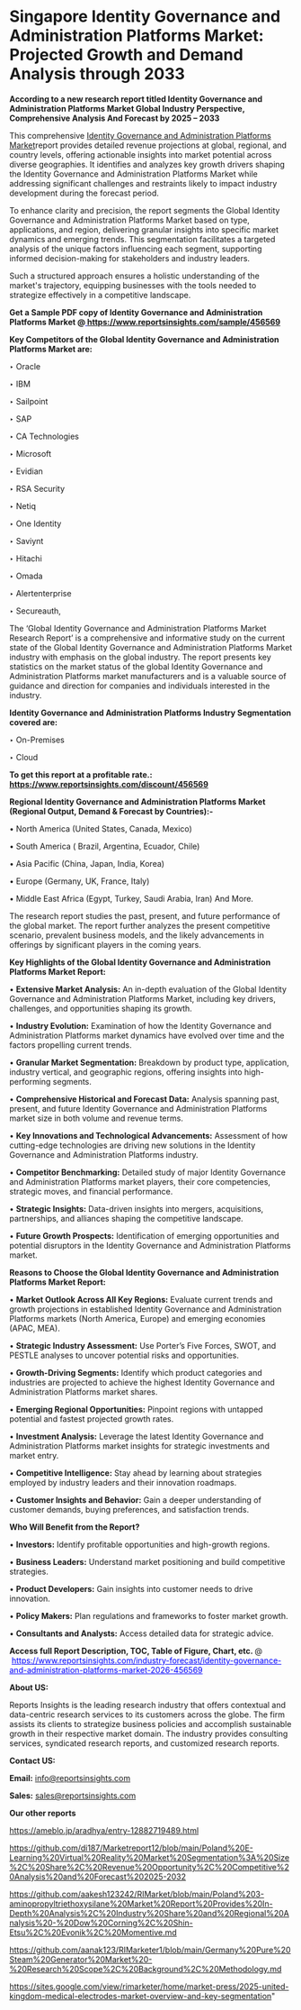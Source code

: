 # Singapore Identity Governance and Administration Platforms Market: Projected Growth and Demand Analysis through 2033

<strong>According to a new research report titled Identity Governance and Administration Platforms Market Global Industry Perspective, Comprehensive Analysis And Forecast by 2025 – 2033</strong>

This comprehensive <a href=https://www.reportsinsights.com/sample/456569>Identity Governance and Administration Platforms Market</a>report provides detailed revenue projections at global, regional, and country levels, offering actionable insights into market potential across diverse geographies. It identifies and analyzes key growth drivers shaping the Identity Governance and Administration Platforms Market while addressing significant challenges and restraints likely to impact industry development during the forecast period.

To enhance clarity and precision, the report segments the Global Identity Governance and Administration Platforms Market based on type, applications, and region, delivering granular insights into specific market dynamics and emerging trends. This segmentation facilitates a targeted analysis of the unique factors influencing each segment, supporting informed decision-making for stakeholders and industry leaders.

Such a structured approach ensures a holistic understanding of the market's trajectory, equipping businesses with the tools needed to strategize effectively in a competitive landscape.

<strong>Get a Sample PDF copy of Identity Governance and Administration Platforms Market </strong><strong>@<a href=https://www.reportsinsights.com/sample/456569 style=color:#0000ff;> https://www.reportsinsights.com/sample/456569</a></strong></font>

<strong>Key Competitors of the Global Identity Governance and Administration Platforms Market are:</strong>

‣ Oracle

‣ IBM

‣ Sailpoint

‣ SAP

‣ CA Technologies

‣ Microsoft

‣ Evidian

‣ RSA Security

‣ Netiq

‣ One Identity

‣ Saviynt

‣ Hitachi

‣ Omada

‣ Alertenterprise

‣ Secureauth,

The ‘Global Identity Governance and Administration Platforms Market Research Report’ is a comprehensive and informative study on the current state of the Global Identity Governance and Administration Platforms Market industry with emphasis on the global industry. The report presents key statistics on the market status of the global Identity Governance and Administration Platforms market manufacturers and is a valuable source of guidance and direction for companies and individuals interested in the industry.

<strong>Identity Governance and Administration Platforms Industry Segmentation covered are:</strong>

‣ On-Premises

‣ Cloud

<strong>To get this report at a profitable rate.: <a href=https://www.reportsinsights.com/discount/456569 style=color:#0000ff;>https://www.reportsinsights.com/discount/456569</a></strong></font>

<strong>Regional Identity Governance and Administration Platforms Market (Regional Output, Demand &amp; Forecast by Countries):-</strong>

• North America (United States, Canada, Mexico)

• South America ( Brazil, Argentina, Ecuador, Chile)

• Asia Pacific (China, Japan, India, Korea)

• Europe (Germany, UK, France, Italy)

• Middle East Africa (Egypt, Turkey, Saudi Arabia, Iran) And More.

The research report studies the past, present, and future performance of the global market. The report further analyzes the present competitive scenario, prevalent business models, and the likely advancements in offerings by significant players in the coming years.

<strong>Key Highlights of the Global Identity Governance and Administration Platforms Market Report:</strong>

• <strong>Extensive Market Analysis:</strong> An in-depth evaluation of the Global Identity Governance and Administration Platforms Market, including key drivers, challenges, and opportunities shaping its growth.

• <strong>Industry Evolution:</strong> Examination of how the Identity Governance and Administration Platforms market dynamics have evolved over time and the factors propelling current trends.

• <strong>Granular Market Segmentation:</strong> Breakdown by product type, application, industry vertical, and geographic regions, offering insights into high-performing segments.

• <strong>Comprehensive Historical and Forecast Data:</strong> Analysis spanning past, present, and future Identity Governance and Administration Platforms market size in both volume and revenue terms.

• <strong>Key Innovations and Technological Advancements:</strong> Assessment of how cutting-edge technologies are driving new solutions in the Identity Governance and Administration Platforms industry.

• <strong>Competitor Benchmarking:</strong> Detailed study of major Identity Governance and Administration Platforms market players, their core competencies, strategic moves, and financial performance.

• <strong>Strategic Insights:</strong> Data-driven insights into mergers, acquisitions, partnerships, and alliances shaping the competitive landscape.

• <strong>Future Growth Prospects:</strong> Identification of emerging opportunities and potential disruptors in the Identity Governance and Administration Platforms market.

<strong>Reasons to Choose the Global Identity Governance and Administration Platforms Market Report:</strong>

• <strong>Market Outlook Across All Key Regions:</strong> Evaluate current trends and growth projections in established Identity Governance and Administration Platforms markets (North America, Europe) and emerging economies (APAC, MEA).

• <strong>Strategic Industry Assessment:</strong> Use Porter’s Five Forces, SWOT, and PESTLE analyses to uncover potential risks and opportunities.

• <strong>Growth-Driving Segments:</strong> Identify which product categories and industries are projected to achieve the highest Identity Governance and Administration Platforms market shares.

• <strong>Emerging Regional Opportunities:</strong> Pinpoint regions with untapped potential and fastest projected growth rates.

• <strong>Investment Analysis:</strong> Leverage the latest Identity Governance and Administration Platforms market insights for strategic investments and market entry.

• <strong>Competitive Intelligence:</strong> Stay ahead by learning about strategies employed by industry leaders and their innovation roadmaps.

• <strong>Customer Insights and Behavior:</strong> Gain a deeper understanding of customer demands, buying preferences, and satisfaction trends.

<strong>Who Will Benefit from the Report?</strong>

• <strong>Investors:</strong> Identify profitable opportunities and high-growth regions.

• <strong>Business Leaders:</strong> Understand market positioning and build competitive strategies.

• <strong>Product Developers:</strong> Gain insights into customer needs to drive innovation.

• <strong>Policy Makers:</strong> Plan regulations and frameworks to foster market growth.

• <strong>Consultants and Analysts:</strong> Access detailed data for strategic advice.
</ul>
<strong>Access full Report Description, TOC, Table of Figure, Chart, etc. </strong>@  <a href=https://www.reportsinsights.com/industry-forecast/identity-governance-and-administration-platforms-market-2026-456569 style=color:#0000ff;>https://www.reportsinsights.com/industry-forecast/identity-governance-and-administration-platforms-market-2026-456569</a></font>

<strong><strong>About US</strong>:</strong>

Reports Insights is the leading research industry that offers contextual and data-centric research services to its customers across the globe. The firm assists its clients to strategize business policies and accomplish sustainable growth in their respective market domain. The industry provides consulting services, syndicated research reports, and customized research reports.

<strong>Contact US:</strong>

<p class=""""><b>Email:</b> <a href=mailto:info@reportsinsights.com>info@reportsinsights.com</a></p>
<p class=""""><b>Sales:</b> <a href=mailto:sales@reportsinsights.com>sales@reportsinsights.com</a></p>

<strong>Our other reports</strong>

<a href=https://ameblo.jp/aradhya/entry-12882719489.html>https://ameblo.jp/aradhya/entry-12882719489.html</a>

<a href=https://github.com/di187/Marketreport12/blob/main/Poland%20E-Learning%20Virtual%20Reality%20Market%20Segmentation%3A%20Size%2C%20Share%2C%20Revenue%20Opportunity%2C%20Competitive%20Analysis%20and%20Forecast%202025-2032>https://github.com/di187/Marketreport12/blob/main/Poland%20E-Learning%20Virtual%20Reality%20Market%20Segmentation%3A%20Size%2C%20Share%2C%20Revenue%20Opportunity%2C%20Competitive%20Analysis%20and%20Forecast%202025-2032</a>

<a href=https://github.com/aakesh123242/RIMarket/blob/main/Poland%203-aminopropyltriethoxysilane%20Market%20Report%20Provides%20In-Depth%20Analysis%2C%20Industry%20Share%20and%20Regional%20Analysis%20-%20Dow%20Corning%2C%20Shin-Etsu%2C%20Evonik%2C%20Momentive.md>https://github.com/aakesh123242/RIMarket/blob/main/Poland%203-aminopropyltriethoxysilane%20Market%20Report%20Provides%20In-Depth%20Analysis%2C%20Industry%20Share%20and%20Regional%20Analysis%20-%20Dow%20Corning%2C%20Shin-Etsu%2C%20Evonik%2C%20Momentive.md</a>

<a href=https://github.com/aanak123/RIMarketer1/blob/main/Germany%20Pure%20Steam%20Generator%20Market%20-%20Research%20Scope%2C%20Background%2C%20Methodology.md>https://github.com/aanak123/RIMarketer1/blob/main/Germany%20Pure%20Steam%20Generator%20Market%20-%20Research%20Scope%2C%20Background%2C%20Methodology.md</a>

<a href=https://sites.google.com/view/rimarketer/home/market-press/2025-united-kingdom-medical-electrodes-market-overview-and-key-segmentation>https://sites.google.com/view/rimarketer/home/market-press/2025-united-kingdom-medical-electrodes-market-overview-and-key-segmentation</a>"
